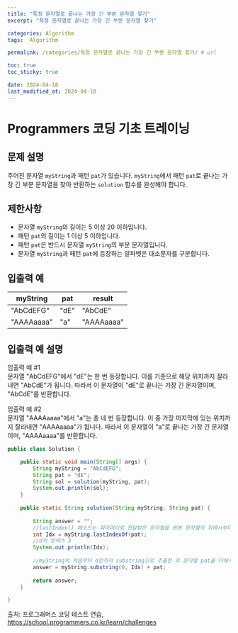 ```yaml
---
title: "특정 문자열로 끝나는 가장 긴 부분 문자열 찾기"
excerpt: "특정 문자열로 끝나는 가장 긴 부분 문자열 찾기"

categories: Algorithm
tags:  Algorithm

permalink: /categories/특정 문자열로 끝나는 가장 긴 부분 문자열 찾기/ # url

toc: true
toc_sticky: true

date: 2024-04-18
last_modified_at: 2024-04-18
---
```


# Programmers 코딩 기초 트레이닝

문제 설명
---
주어진 문자열 `myString`과 패턴 `pat`가 있습니다. `myString`에서 패턴 `pat`로 끝나는 가장 긴 부분 문자열을 찾아 반환하는 `solution` 함수를 완성해야 합니다.

제한사항
---
- 문자열 `myString`의 길이는 5 이상 20 이하입니다.
- 패턴 `pat`의 길이는 1 이상 5 이하입니다.
- 패턴 `pat`은 반드시 문자열 `myString`의 부분 문자열입니다.
- 문자열 `myString`과 패턴 `pat`에 등장하는 알파벳은 대소문자를 구분합니다.

입출력 예
---

| myString | pat | result    |
|----------|-----|-----------|
| "AbCdEFG" | "dE" | "AbCdE"   |
| "AAAAaaaa" | "a"  | "AAAAaaaa" |

입출력 예 설명
---
입출력 예 #1  
문자열 "AbCdEFG"에서 "dE"는 한 번 등장합니다. 이를 기준으로 해당 위치까지 잘라내면 "AbCdE"가 됩니다. 따라서 이 문자열이 "dE"로 끝나는 가장 긴 문자열이며, "AbCdE"를 반환합니다.

입출력 예 #2  
문자열 "AAAAaaaa"에서 "a"는 총 네 번 등장합니다. 이 중 가장 마지막에 있는 위치까지 잘라내면 "AAAAaaaa"가 됩니다. 따라서 이 문자열이 "a"로 끝나는 가장 긴 문자열이며, "AAAAaaaa"를 반환합니다.

```java
public class Solution {

	public static void main(String[] args) {
		String myString = "AbCdEFG";
		String pat = "dE";
		String sol = solution(myString, pat);
		System.out.println(sol);
	}
	
	public static String solution(String myString, String pat) {
 
		String answer = "";
		//lastIndex() 메소드는 파라미터로 전달받은 문자열을 원본 문자열의 뒤에서부터 탐색하여, 처음으로 파라미터의 문자열이 나오는 index를 리턴합니다.
		int Idx = myString.lastIndexOf(pat);
		//d의 인덱스 3
		System.out.println(Idx);
		
		//myString의 처음부터 d전까지 substring으로 추출한 후 문자열 pat을 더해서 반환 
		answer = myString.substring(0, Idx) + pat;
	
		return answer;
	}

}

``````

출처: 프로그래머스 코딩 테스트 연습, https://school.programmers.co.kr/learn/challenges
